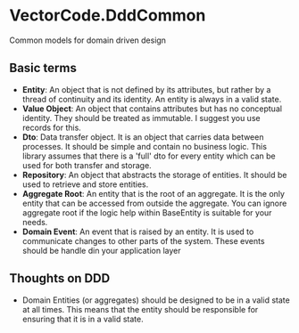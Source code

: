 # VectorCode.DddCommon
Common models for domain driven design

## Basic terms
- **Entity**: An object that is not defined by its attributes, but rather by a thread of continuity and its identity.  An entity is always in a valid state.
- **Value Object**: An object that contains attributes but has no conceptual identity. They should be treated as immutable. I suggest you use records for this.
- **Dto**: Data transfer object. It is an object that carries data between processes. It should be simple and contain no business logic.  This library assumes that there is a 'full' dto for every entity which can be used for both transfer and storage.
- **Repository**: An object that abstracts the storage of entities.  It should be used to retrieve and store entities.
- **Aggregate Root**: An entity that is the root of an aggregate.  It is the only entity that can be accessed from outside the aggregate.  You can ignore aggregate root if the logic help within BaseEntity is suitable for your needs.
- **Domain Event**: An event that is raised by an entity.  It is used to communicate changes to other parts of the system.  These events should be handle din your application layer


## Thoughts on DDD
- Domain Entities (or aggregates) should be designed to be in a valid state at all times.  This means that the entity should be responsible for ensuring that it is in a valid state.  